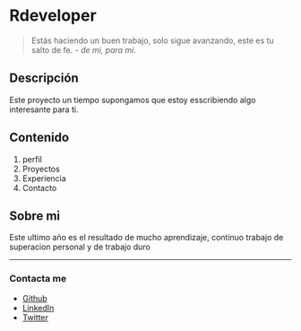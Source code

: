 # Rdeveloper

> Estás haciendo un buen trabajo, solo sigue avanzando, este es tu salto de fe.  - *de mi, para mi.*

## Descripción

Este proyecto un tiempo supongamos que estoy esscribiendo algo interesante para ti.

## Contenido

1. perfil
2. Proyectos
3. Experiencia
4. Contacto

## Sobre mi

Este ultimo año es el resultado de mucho aprendizaje, continuo trabajo de superacion personal y de trabajo duro

---

### **Contacta me**

- [Github](https://)
- [LinkedIn](https://)
- [Twitter](https://)
